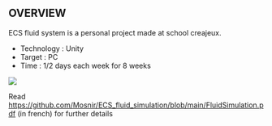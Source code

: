 OVERVIEW
-------------------------------------------------------------------------------------------

ECS fluid system is a personal project made at school creajeux.

- Technology : Unity
- Target : PC
- Time : 1/2 days each week for 8 weeks

![](https://i.ibb.co/nw0sHM4/pandemic.png)

Read https://github.com/Mosnir/ECS_fluid_simulation/blob/main/FluidSimulation.pdf (in french) for further details
